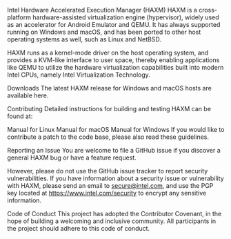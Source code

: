 Intel Hardware Accelerated Execution Manager (HAXM)
HAXM is a cross-platform hardware-assisted virtualization engine (hypervisor), widely used as an accelerator for Android Emulator and QEMU. It has always supported running on Windows and macOS, and has been ported to other host operating systems as well, such as Linux and NetBSD.

HAXM runs as a kernel-mode driver on the host operating system, and provides a KVM-like interface to user space, thereby enabling applications like QEMU to utilize the hardware virtualization capabilities built into modern Intel CPUs, namely Intel Virtualization Technology.

Downloads
The latest HAXM release for Windows and macOS hosts are available here.

Contributing
Detailed instructions for building and testing HAXM can be found at:

Manual for Linux
Manual for macOS
Manual for Windows
If you would like to contribute a patch to the code base, please also read these guidelines.

Reporting an Issue
You are welcome to file a GitHub issue if you discover a general HAXM bug or have a feature request.

However, please do not use the GitHub issue tracker to report security vulnerabilities. If you have information about a security issue or vulnerability with HAXM, please send an email to secure@intel.com, and use the PGP key located at https://www.intel.com/security to encrypt any sensitive information.

Code of Conduct
This project has adopted the Contributor Covenant, in the hope of building a welcoming and inclusive community. All participants in the project should adhere to this code of conduct.
